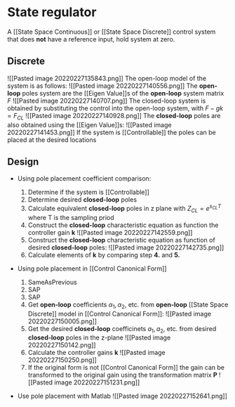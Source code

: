 # State regulator
A [[State Space Continuous]] or [[State Space Discrete]] control system that does **not** have a reference input, hold system at zero.
 ## Discrete
![[Pasted image 20220227135843.png]]
The open-loop model of the system is as follows:
![[Pasted image 20220227140556.png]]
The **open-loop** poles system are the [[Eigen Value]]s of the **open-loop** system matrix $F$
![[Pasted image 20220227140707.png]]
The closed-loop system is obtained by substituting the control into the open-loop system, with $F-gk = F_{CL}$
 ![[Pasted image 20220227140928.png]]
The **closed-loop** poles are also obtained using the [[Eigen Value]]s:
![[Pasted image 20220227141453.png]]
If the system is [[Controllable]] the poles can be placed at the desired locations

## Design
- Using pole placement coefficient comparison:
	1. Determine if the system is [[Controllable]]
	2. Determine desired **closed-loop** poles
	3. Calculate equivalent **closed-loop** poles in z plane with $Z_{CL} = e^{s_{CL}T}$ where T is the sampling priod
	4. Construct the **closed-loop** characteristic equation as function the controller gain **k**
	![[Pasted image 20220227142559.png]]
	5. Construct the **closed-loop** characteristic equation as function of desired **closed-loop** poles: 
	![[Pasted image 20220227142735.png]]
	6. Calculate elements of **k** by comparing step **4.** and **5.**


- Using pole placement in [[Control Canonical Form]]
	1. SameAsPrevious
	2. SAP
	3. SAP
	4. Get **open-loop** coefficients $\alpha_{1}, \alpha_{2},$ etc. from **open-loop** [[State Space Discrete]] model in [[Control Canonical Form]]:
	 ![[Pasted image 20220227150005.png]]
	 5. Get the desired **closed-loop** coefficinets $a_{1}, a_{2},$ etc. from desired **closed-loop** poles in the z-plane
	 ![[Pasted image 20220227150142.png]]
	 6. Calculate the controller gains **k**
	 ![[Pasted image 20220227150250.png]]
	 7. If the original form is not [[Control Canonical Form]] the gain can be transformed to the original gain using the transformation matrix **P**
	 ![[Pasted image 20220227151231.png]]
- Use pole placement with Matlab
![[Pasted image 20220227152641.png]]